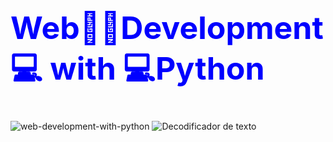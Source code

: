 <h1 style="font-size: 50px; color: blue;">Web🏃🏽Development💻 with 💻Python</h1>


![web-development-with-python](https://github.com/user-attachments/assets/2652770a-305d-4e11-8ed3-d5c53cc68ea5)
![Decodificador de texto](https://github.com/user-attachments/assets/63867f55-b632-450b-84b2-cf445f2eb4f5)

